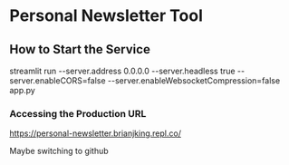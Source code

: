 # Personal Newsletter Tool

## How to Start the Service

streamlit run --server.address 0.0.0.0 --server.headless true --server.enableCORS=false --server.enableWebsocketCompression=false app.py


### Accessing the Production URL

https://personal-newsletter.brianjking.repl.co/

Maybe switching to github